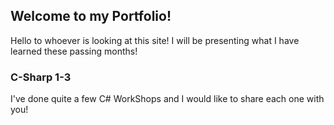## Welcome to my Portfolio! 
<p>Hello to whoever is looking at this site! I will be presenting what I have learned these passing months!</p>


### C-Sharp 1-3

<p> I've done quite a few C# WorkShops and I would like to share each one with you!</p>
